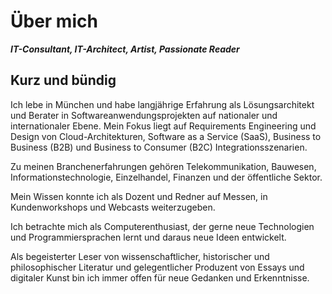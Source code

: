 # Über mich

***IT-Consultant, IT-Architect, Artist, Passionate Reader***

## Kurz und bündig

Ich lebe in München und habe langjährige Erfahrung als Lösungsarchitekt und Berater in Softwareanwendungsprojekten auf nationaler und internationaler Ebene. Mein Fokus liegt auf Requirements Engineering und Design von Cloud-Architekturen, Software as a Service (SaaS), Business to Business (B2B) und Business to Consumer (B2C) Integrationsszenarien.

Zu meinen Branchenerfahrungen gehören Telekommunikation, Bauwesen, Informationstechnologie, Einzelhandel, Finanzen und der öffentliche Sektor. 

Mein Wissen konnte ich als Dozent und Redner auf Messen, in Kundenworkshops und Webcasts weiterzugeben.

Ich betrachte mich als Computerenthusiast, der gerne neue Technologien und Programmiersprachen lernt und daraus neue Ideen entwickelt.

Als begeisterter Leser von wissenschaftlicher, historischer und philosophischer Literatur und gelegentlicher Produzent von Essays und digitaler Kunst bin ich immer offen für neue Gedanken und Erkenntnisse.